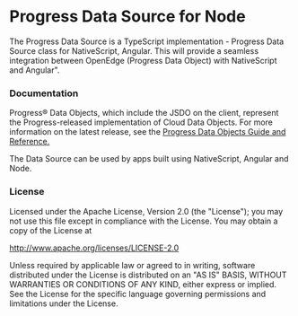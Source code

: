 # Progress Data Source for Node
The Progress Data Source is a TypeScript implementation - Progress Data Source class for NativeScript, Angular. This will provide a seamless integration between OpenEdge (Progress Data Object) with NativeScript and Angular". 

### Documentation
Progress® Data Objects, which include the JSDO on the client, represent the Progress-released implementation of Cloud Data Objects. For more information on the latest release, see the <a href="https://documentation.progress.com/output/pdo">Progress Data Objects Guide and Reference.</a>

The Data Source can be used by apps built using NativeScript, Angular and Node.

### License
Licensed under the Apache License, Version 2.0 (the "License"); you may not use this file except in compliance with the License. You may obtain a copy of the License at

http://www.apache.org/licenses/LICENSE-2.0

Unless required by applicable law or agreed to in writing, software distributed under the License is distributed on an "AS IS" BASIS, WITHOUT WARRANTIES OR CONDITIONS OF ANY KIND, either express or implied. See the License for the specific language governing permissions and limitations under the License.
